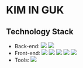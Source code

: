 <h1>KIM IN GUK</h1>

<!--
**inkuksuss/inkuksuss** is a ✨ _special_ ✨ repository because its `README.md` (this file) appears on your GitHub profile.

Here are some ideas to get you started:

- 🔭 I’m currently working on ...
- 🌱 I’m currently learning ...
- 👯 I’m looking to collaborate on ...
- 🤔 I’m looking for help with ...
- 💬 Ask me about ...
- 📫 How to reach me: ...
- 😄 Pronouns: ...
- ⚡ Fun fact: ...
-->



<h2>Technology Stack</h2>
<ul>
  <li>
    <span>Back-end: </span>
    <img src="https://img.shields.io/badge/springboot-6DB33F?style=for-the-badge&logo=springboot&logoColor=white"/>
    <img src="https://img.shields.io/badge/node.js-339933?style=for-the-badge&logo=node.js&logoColor=white"/>
  </li>
  <li>
    <span>Front-end: </span>
    <img src="https://img.shields.io/badge/javaScript-F7DF1E?style=for-the-badge&logo=javaScript&logoColor=white"/>
    <img src="https://img.shields.io/badge/react-61DAFB?style=for-the-badge&logo=react&logoColor=white"/>
    <img src="https://img.shields.io/badge/html5-E34F26?style=for-the-badge&logo=html5&logoColor=white"/>
    <img src="https://img.shields.io/badge/css3-1572B6?style=for-the-badge&logo=css3&logoColor=white"/>
    <img src="https://img.shields.io/badge/sass-CC6699?style=for-the-badge&logo=sass&logoColor=white"/>
  </li>
  <li>
    <span>Tools: </span>
    <img src="https://img.shields.io/badge/github-181717?style=for-the-badge&logo=github&logoColor=white"/>
  </li>
</ul>




